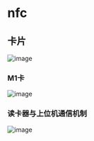 # nfc



## 卡片
![image](https://user-images.githubusercontent.com/13781081/138247722-7a077c1b-3d17-401f-94be-ec9920380245.png)

### M1卡
![image](https://user-images.githubusercontent.com/13781081/138247944-fc684fd6-9c17-4723-8554-80ba3c890108.png)

### 读卡器与上位机通信机制

![image](https://user-images.githubusercontent.com/13781081/138248126-cdd0eb28-9c8a-4471-9cea-0b6bdbf99e24.png)






